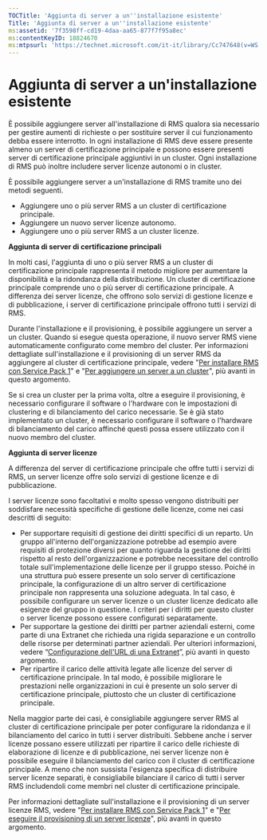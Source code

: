 ```yaml
---
TOCTitle: 'Aggiunta di server a un''installazione esistente'
Title: 'Aggiunta di server a un''installazione esistente'
ms:assetid: '7f3598ff-cd19-4daa-aa65-877f7f95a8ec'
ms:contentKeyID: 18824670
ms:mtpsurl: 'https://technet.microsoft.com/it-it/library/Cc747648(v=WS.10)'
---
```


Aggiunta di server a un'installazione esistente
===============================================

È possibile aggiungere server all'installazione di RMS qualora sia necessario per gestire aumenti di richieste o per sostituire server il cui funzionamento debba essere interrotto. In ogni installazione di RMS deve essere presente almeno un server di certificazione principale e possono essere presenti server di certificazione principale aggiuntivi in un cluster. Ogni installazione di RMS può inoltre includere server licenze autonomi o in cluster.

È possibile aggiungere server a un'installazione di RMS tramite uno dei metodi seguenti.

-   Aggiungere uno o più server RMS a un cluster di certificazione principale.
-   Aggiungere un nuovo server licenze autonomo.
-   Aggiungere uno o più server RMS a un cluster licenze.

**Aggiunta di server di certificazione principali**

In molti casi, l'aggiunta di uno o più server RMS a un cluster di certificazione principale rappresenta il metodo migliore per aumentare la disponibilità e la ridondanza della distribuzione. Un cluster di certificazione principale comprende uno o più server di certificazione principale. A differenza dei server licenze, che offrono solo servizi di gestione licenze e di pubblicazione, i server di certificazione principale offrono tutti i servizi di RMS.

Durante l'installazione e il provisioning, è possibile aggiungere un server a un cluster. Quando si esegue questa operazione, il nuovo server RMS viene automaticamente configurato come membro del cluster. Per informazioni dettagliate sull'installazione e il provisioning di un server RMS da aggiungere al cluster di certificazione principale, vedere "[Per installare RMS con Service Pack 1](https://technet.microsoft.com/dab20175-a690-43f8-b943-768d289daa0d)" e "[Per aggiungere un server a un cluster](https://technet.microsoft.com/db635238-5528-4bec-9cc6-8244e2b3d733)", più avanti in questo argomento.

Se si crea un cluster per la prima volta, oltre a eseguire il provisioning, è necessario configurare il software o l'hardware con le impostazioni di clustering e di bilanciamento del carico necessarie. Se è già stato implementato un cluster, è necessario configurare il software o l'hardware di bilanciamento del carico affinché questi possa essere utilizzato con il nuovo membro del cluster.

**Aggiunta di server licenze**

A differenza del server di certificazione principale che offre tutti i servizi di RMS, un server licenze offre solo servizi di gestione licenze e di pubblicazione.

I server licenze sono facoltativi e molto spesso vengono distribuiti per soddisfare necessità specifiche di gestione delle licenze, come nei casi descritti di seguito:

-   Per supportare requisiti di gestione dei diritti specifici di un reparto. Un gruppo all'interno dell'organizzazione potrebbe ad esempio avere requisiti di protezione diversi per quanto riguarda la gestione dei diritti rispetto al resto dell'organizzazione e potrebbe necessitare del controllo totale sull'implementazione delle licenze per il gruppo stesso. Poiché in una struttura può essere presente un solo server di certificazione principale, la configurazione di un altro server di certificazione principale non rappresenta una soluzione adeguata. In tal caso, è possibile configurare un server licenze o un cluster licenze dedicato alle esigenze del gruppo in questione. I criteri per i diritti per questo cluster o server licenze possono essere configurati separatamente.
-   Per supportare la gestione dei diritti per partner aziendali esterni, come parte di una Extranet che richieda una rigida separazione e un controllo delle risorse per determinati partner aziendali. Per ulteriori informazioni, vedere “[Configurazione dell'URL di una Extranet](https://technet.microsoft.com/88fec9ff-c96c-4d20-8856-0485e7507572)”, più avanti in questo argomento.
-   Per ripartire il carico delle attività legate alle licenze del server di certificazione principale. In tal modo, è possibile migliorare le prestazioni nelle organizzazioni in cui è presente un solo server di certificazione principale, piuttosto che un cluster di certificazione principale.

Nella maggior parte dei casi, è consigliabile aggiungere server RMS al cluster di certificazione principale per poter configurare la ridondanza e il bilanciamento del carico in tutti i server distribuiti. Sebbene anche i server licenze possano essere utilizzati per ripartire il carico delle richieste di elaborazione di licenze e di pubblicazione, nei server licenze non è possibile eseguire il bilanciamento del carico con il cluster di certificazione principale. A meno che non sussista l'esigenza specifica di distribuire server licenze separati, è consigliabile bilanciare il carico di tutti i server RMS includendoli come membri nel cluster di certificazione principale.

Per informazioni dettagliate sull'installazione e il provisioning di un server licenze RMS, vedere "[Per installare RMS con Service Pack 1](https://technet.microsoft.com/dab20175-a690-43f8-b943-768d289daa0d)" e "[Per eseguire il provisioning di un server licenze](https://technet.microsoft.com/4d67b898-0ba9-4eef-ab7d-ee0ca55a688e)", più avanti in questo argomento.
